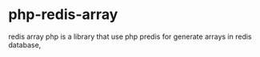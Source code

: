 # php-redis-array
redis array php is a library that use php predis for generate arrays in redis database, 
